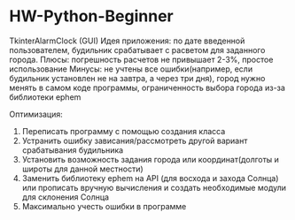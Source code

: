 # HW-Python-Beginner
 TkinterAlarmClock (GUI)
Идея приложения: по дате введенной пользователем, будильник срабатывает с расветом для заданного города.
Плюсы: погрешность расчетов не привышает 2-3%, простое использование
Минусы: не учтены все ошибки(например, если будильник установлен не на завтра, а через три дня), город нужно менять в самом коде программы, ограниченность выбора города из-за библиотеки ephem 

Оптимизация:
1) Переписать программу с помощью создания класса
2) Устранить ошибку зависания/рассмотреть другой вариант срабатывания будильника
3) Установить возможность задания города или координат(долготы и широты для данной местности)
4) Заменить библиотеку ephem на API (для восхода и захода Солнца) или прописать вручную вычисления и создать необходимые модули для склонения Солнца
5) Максимально учесть ошибки в программе
